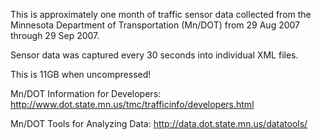 This is approximately one month of traffic sensor data 
collected from the Minnesota Department of Transportation 
(Mn/DOT) from 29 Aug 2007 through 29 Sep 2007.

Sensor data was captured every 30 seconds into individual XML files.

This is 11GB when uncompressed!

Mn/DOT Information for Developers: http://www.dot.state.mn.us/tmc/trafficinfo/developers.html

Mn/DOT Tools for Analyzing Data: http://data.dot.state.mn.us/datatools/
